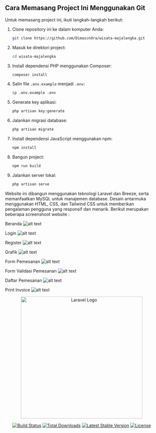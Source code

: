## Cara Memasang Project Ini Menggunakan Git

Untuk memasang project ini, ikuti langkah-langkah berikut:

1. Clone repository ini ke dalam komputer Anda:

    ```bash
    git clone https://github.com/Dimascndra/wisata-majalengka.git
    ```

2. Masuk ke direktori project:

    ```bash
    cd wisata-majalengka
    ```

3. Install dependensi PHP menggunakan Composer:

    ```bash
    composer install
    ```

4. Salin file `.env.example` menjadi `.env`:

    ```bash
    cp .env.example .env
    ```

5. Generate key aplikasi:

    ```bash
    php artisan key:generate
    ```

6. Jalankan migrasi database:

    ```bash
    php artisan migrate
    ```

7. Install dependensi JavaScript menggunakan npm:

    ```bash
    npm install
    ```

8. Bangun project:

    ```bash
    npm run build
    ```

9. Jalankan server lokal:
    ```bash
    php artisan serve
    ```

Website ini dibangun menggunakan teknologi Laravel dan Breeze, serta memanfaatkan MySQL untuk manajemen database. Desain antarmuka menggunakan HTML, CSS, dan Tailwind CSS untuk memberikan pengalaman pengguna yang responsif dan menarik. Berikut merupakan beberapa screenshoot website :

Beranda
![alt text](public/img/beranda.png)

Login
![alt text](public/img/login.png)

Register
![alt text](public/img/register.png)

Grafik
![alt text](public/img/grafik.png)

Form Pemesanan
![alt text](public/img/pesan.png)

Form Validasi Pemesanan
![alt text](public/img/validasi-pemesanan.png)

Daftar Pemesanan
![alt text](public/img/daftar.png)

Print Invoice
![alt text](public/img/print-invoice.png)

<p align="center"><a href="https://laravel.com" target="_blank"><img src="https://raw.githubusercontent.com/laravel/art/master/logo-lockup/5%20SVG/2%20CMYK/1%20Full%20Color/laravel-logolockup-cmyk-red.svg" width="400" alt="Laravel Logo"></a></p>

<p align="center">
<a href="https://github.com/laravel/framework/actions"><img src="https://github.com/laravel/framework/workflows/tests/badge.svg" alt="Build Status"></a>
<a href="https://packagist.org/packages/laravel/framework"><img src="https://img.shields.io/packagist/dt/laravel/framework" alt="Total Downloads"></a>
<a href="https://packagist.org/packages/laravel/framework"><img src="https://img.shields.io/packagist/v/laravel/framework" alt="Latest Stable Version"></a>
<a href="https://packagist.org/packages/laravel/framework"><img src="https://img.shields.io/packagist/l/laravel/framework" alt="License"></a>
</p>
